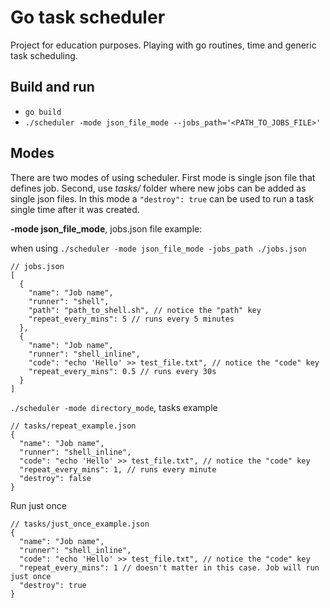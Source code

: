 # Go task scheduler

Project for education purposes. Playing with go routines, time and generic task scheduling.

## Build and run

- `go build`
- `./scheduler -mode json_file_mode --jobs_path='<PATH_TO_JOBS_FILE>'`

## Modes

There are two modes of using scheduler. First mode is single json file that defines job.
Second, use _tasks/_ folder where new jobs can be added as single json files. In this mode a `"destroy": true` can be used to run a task single time after it was created.

**-mode json_file_mode**, jobs.json file example:

when using `./scheduler -mode json_file_mode -jobs_path ./jobs.json`

```jsonc
// jobs.json
[
  {
    "name": "Job name",
    "runner": "shell",
    "path": "path_to_shell.sh", // notice the "path" key
    "repeat_every_mins": 5 // runs every 5 minutes
  },
  {
    "name": "Job name",
    "runner": "shell_inline",
    "code": "echo 'Hello' >> test_file.txt", // notice the "code" key
    "repeat_every_mins": 0.5 // runs every 30s
  }
]
```


`./scheduler -mode directory_mode`, tasks example

```jsonc
// tasks/repeat_example.json
{
  "name": "Job name",
  "runner": "shell_inline",
  "code": "echo 'Hello' >> test_file.txt", // notice the "code" key
  "repeat_every_mins": 1, // runs every minute
  "destroy": false
}
```

Run just once
```jsonc
// tasks/just_once_example.json
{
  "name": "Job name",
  "runner": "shell_inline",
  "code": "echo 'Hello' >> test_file.txt", // notice the "code" key
  "repeat_every_mins": 1 // doesn't matter in this case. Job will run just once
  "destroy": true
}
```
